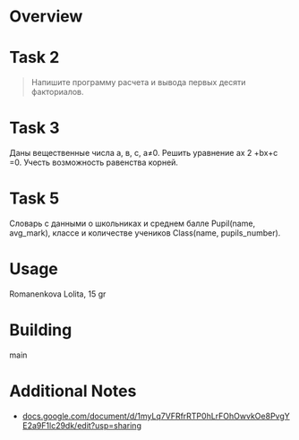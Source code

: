 # Overview 
# Task 2 
> Напишите программу расчета и вывода первых десяти факториалов.
# Task 3
Даны вещественные числа а, в, с, а≠0. Решить уравнение аx 2 +bx+c =0. Учесть возможность равенства корней.
# Task 5
Словарь с данными о школьниках и среднем балле Pupil(name, avg_mark), классе и количестве учеников Class(name, pupils_number).


# Usage
Romanenkova Lolita, 15 gr

# Building
main

# Additional Notes
- [docs.google.com/document/d/1myLq7VFRfrRTP0hLrFOhOwvkOe8PvgYE2a9F1lc29dk/edit?usp=sharing](https://docs.google.com/document/d/1myLq7VFRfrRTP0hLrFOhOwvkOe8PvgYE2a9F1lc29dk/edit?usp=sharing)
